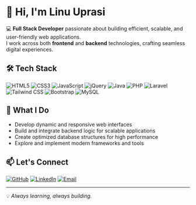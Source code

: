 # 👋 Hi, I'm Linu Uprasi

💻 **Full Stack Developer** passionate about building efficient, scalable, and user-friendly web applications.  
I work across both **frontend** and **backend** technologies, crafting seamless digital experiences.

## 🛠 Tech Stack

![HTML5](https://img.shields.io/badge/HTML5-E34F26?style=for-the-badge&logo=html5&logoColor=white)
![CSS3](https://img.shields.io/badge/CSS3-1572B6?style=for-the-badge&logo=css3&logoColor=white)
![JavaScript](https://img.shields.io/badge/JavaScript-F7DF1E?style=for-the-badge&logo=javascript&logoColor=black)
![jQuery](https://img.shields.io/badge/jQuery-0769AD?style=for-the-badge&logo=jquery&logoColor=white)
![Java](https://img.shields.io/badge/Java-007396?style=for-the-badge&logo=java&logoColor=white)
![PHP](https://img.shields.io/badge/PHP-777BB4?style=for-the-badge&logo=php&logoColor=white)
![Laravel](https://img.shields.io/badge/Laravel-FF2D20?style=for-the-badge&logo=laravel&logoColor=white)
![Tailwind CSS](https://img.shields.io/badge/Tailwind_CSS-38B2AC?style=for-the-badge&logo=tailwind-css&logoColor=white)
![Bootstrap](https://img.shields.io/badge/Bootstrap-7952B3?style=for-the-badge&logo=bootstrap&logoColor=white)
![MySQL](https://img.shields.io/badge/MySQL-4479A1?style=for-the-badge&logo=mysql&logoColor=white)


## 🚀 What I Do
- Develop dynamic and responsive web interfaces  
- Build and integrate backend logic for scalable applications  
- Create optimized database structures for high performance  
- Explore and implement modern frameworks and tools  

## 📫 Let's Connect
[![GitHub](https://img.shields.io/badge/GitHub-100000?style=for-the-badge&logo=github&logoColor=white)](https://github.com/linu60)
[![LinkedIn](https://img.shields.io/badge/LinkedIn-0077B5?style=for-the-badge&logo=linkedin&logoColor=white)](https://www.linkedin.com/in/linu-uprasi-a-758aa2251)
[![Email](https://img.shields.io/badge/Email-D14836?style=for-the-badge&logo=gmail&logoColor=white)](mailto:linuuprasi@gmail.com)

---
💡 *Always learning, always building.*
